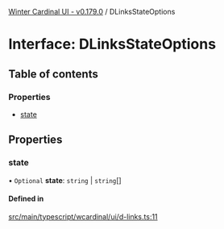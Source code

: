 [Winter Cardinal UI - v0.179.0](../index.md) / DLinksStateOptions

# Interface: DLinksStateOptions

## Table of contents

### Properties

- [state](DLinksStateOptions.md#state)

## Properties

### state

• `Optional` **state**: `string` \| `string`[]

#### Defined in

[src/main/typescript/wcardinal/ui/d-links.ts:11](https://github.com/winter-cardinal/winter-cardinal-ui/blob/v0.179.0/src/main/typescript/wcardinal/ui/d-links.ts#L11)
